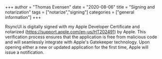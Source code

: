 +++
author = "Thomas Evensen"
date = "2020-08-06"
title =  "Signing and notarization"
tags = ["notarize","signing"]
categories = ["general information"]
+++

RsyncUI is digitally signed with my Apple Developer Certificate and notarized (https://support.apple.com/en-us/HT202491) by Apple.
This verification process ensures that the application is free from malicious code and will seamlessly integrate
with Apple's Gatekeeper technology. Upon opening either a new or updated application for the first time,
Apple will issue a notification.
